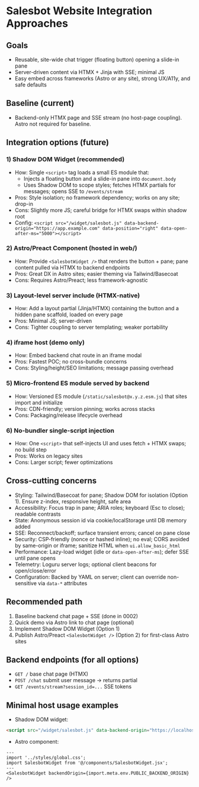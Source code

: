 # Salesbot Website Integration Approaches

## Goals
- Reusable, site-wide chat trigger (floating button) opening a slide-in pane
- Server-driven content via HTMX + Jinja with SSE; minimal JS
- Easy embed across frameworks (Astro or any site), strong UX/A11y, and safe defaults

## Baseline (current)
- Backend-only HTMX page and SSE stream (no host-page coupling). Astro not required for baseline.

## Integration options (future)

### 1) Shadow DOM Widget (recommended)
- How: Single `<script>` tag loads a small ES module that:
  - Injects a floating button and a slide-in pane into `document.body`
  - Uses Shadow DOM to scope styles; fetches HTMX partials for messages; opens SSE to `/events/stream`
- Pros: Style isolation; no framework dependency; works on any site; drop-in
- Cons: Slightly more JS; careful bridge for HTMX swaps within shadow root
- Config: `<script src="/widget/salesbot.js" data-backend-origin="https://app.example.com" data-position="right" data-open-after-ms="5000"></script>`

### 2) Astro/Preact Component (hosted in web/)
- How: Provide `<SalesbotWidget />` that renders the button + pane; pane content pulled via HTMX to backend endpoints
- Pros: Great DX in Astro sites; easier theming via Tailwind/Basecoat
- Cons: Requires Astro/Preact; less framework-agnostic

### 3) Layout-level server include (HTMX-native)
- How: Add a layout partial (Jinja/HTMX) containing the button and a hidden pane scaffold, loaded on every page
- Pros: Minimal JS; server-driven
- Cons: Tighter coupling to server templating; weaker portability

### 4) iframe host (demo only)
- How: Embed backend chat route in an iframe modal
- Pros: Fastest POC; no cross-bundle concerns
- Cons: Styling/height/SEO limitations; message passing overhead

### 5) Micro-frontend ES module served by backend
- How: Versioned ES module (`/static/salesbot@x.y.z.esm.js`) that sites import and initialize
- Pros: CDN-friendly; version pinning; works across stacks
- Cons: Packaging/release lifecycle overhead

### 6) No-bundler single-script injection
- How: One `<script>` that self-injects UI and uses fetch + HTMX swaps; no build step
- Pros: Works on legacy sites
- Cons: Larger script; fewer optimizations

## Cross-cutting concerns
- Styling: Tailwind/Basecoat for pane; Shadow DOM for isolation (Option 1). Ensure z-index, responsive height, safe area
- Accessibility: Focus trap in pane; ARIA roles; keyboard (Esc to close); readable contrasts
- State: Anonymous session id via cookie/localStorage until DB memory added
- SSE: Reconnect/backoff; surface transient errors; cancel on pane close
- Security: CSP-friendly (nonce or hashed inline); no eval; CORS avoided by same-origin or iframe; sanitize HTML when `ui.allow_basic_html`
- Performance: Lazy-load widget (idle or `data-open-after-ms`); defer SSE until pane opens
- Telemetry: Loguru server logs; optional client beacons for open/close/error
- Configuration: Backed by YAML on server; client can override non-sensitive via `data-*` attributes

## Recommended path
1. Baseline backend chat page + SSE (done in 0002)
2. Quick demo via Astro link to chat page (optional)
3. Implement Shadow DOM Widget (Option 1)
4. Publish Astro/Preact `<SalesbotWidget />` (Option 2) for first-class Astro sites

## Backend endpoints (for all options)
- `GET /` base chat page (HTMX)
- `POST /chat` submit user message → returns partial
- `GET /events/stream?session_id=...` SSE tokens

## Minimal host usage examples
- Shadow DOM widget:
```html
<script src="/widget/salesbot.js" data-backend-origin="https://localhost:8000" data-open-after-ms="5000" defer></script>
```
- Astro component:
```astro
---
import '../styles/global.css';
import SalesbotWidget from '@/components/SalesbotWidget.jsx';
---
<SalesbotWidget backendOrigin={import.meta.env.PUBLIC_BACKEND_ORIGIN} />
```

